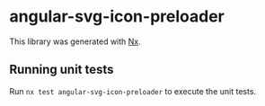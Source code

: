 # angular-svg-icon-preloader

This library was generated with [Nx](https://nx.dev).

## Running unit tests

Run `nx test angular-svg-icon-preloader` to execute the unit tests.

